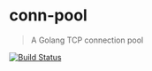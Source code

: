 # conn-pool
> A Golang TCP connection pool

[![Build Status](https://travis-ci.org/ibigbug/conn-pool.svg?branch=master)](https://travis-ci.org/ibigbug/conn-pool)
